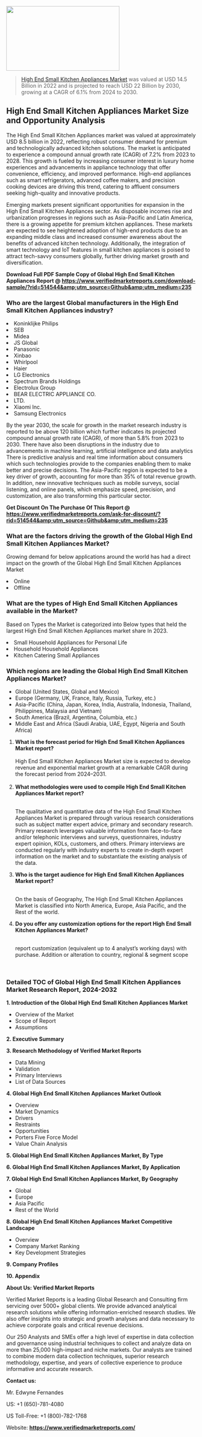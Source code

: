<img src="https://ffe5etoiles.com/wp-content/uploads/2024/12/MST1-300x171.png" alt="" width="300" height="171" class="alignnone size-medium wp-image-20088" /><blockquote><p><p><a href="https://www.verifiedmarketreports.com/download-sample/?rid=514544&utm_source=Github&utm_medium=235" target="_blank">High End Small Kitchen Appliances Market</a> was valued at USD 14.5 Billion in 2022 and is projected to reach USD 22 Billion by 2030, growing at a CAGR of 6.1% from 2024 to 2030.</p></blockquote><p><h2>High End Small Kitchen Appliances Market Size and Opportunity Analysis</h2><p>The High End Small Kitchen Appliances market was valued at approximately USD 8.5 billion in 2022, reflecting robust consumer demand for premium and technologically advanced kitchen solutions. The market is anticipated to experience a compound annual growth rate (CAGR) of 7.2% from 2023 to 2028. This growth is fueled by increasing consumer interest in luxury home experiences and advancements in appliance technology that offer convenience, efficiency, and improved performance. High-end appliances such as smart refrigerators, advanced coffee makers, and precision cooking devices are driving this trend, catering to affluent consumers seeking high-quality and innovative products.</p><p>Emerging markets present significant opportunities for expansion in the High End Small Kitchen Appliances sector. As disposable incomes rise and urbanization progresses in regions such as Asia-Pacific and Latin America, there is a growing appetite for premium kitchen appliances. These markets are expected to see heightened adoption of high-end products due to an expanding middle class and increased consumer awareness about the benefits of advanced kitchen technology. Additionally, the integration of smart technology and IoT features in small kitchen appliances is poised to attract tech-savvy consumers globally, further driving market growth and diversification.</p></p><p class=""><strong>Download Full PDF Sample Copy of Global High End Small Kitchen Appliances Report @ <a href="https://www.verifiedmarketreports.com/download-sample/?rid=514544&amp;utm_source=Github&amp;utm_medium=235" target="_blank">https://www.verifiedmarketreports.com/download-sample/?rid=514544&amp;utm_source=Github&amp;utm_medium=235</a></strong></p><h3 id="" class="">Who are the largest Global manufacturers in the High End Small Kitchen Appliances industry?</h3><p><li>Koninklijke Philips</li><li> SEB</li><li> Midea</li><li> JS Global</li><li> Panasonic</li><li> Xinbao</li><li> Whirlpool</li><li> Haier</li><li> LG Electronics</li><li> Spectrum Brands Holdings</li><li> Electrolux Group</li><li> BEAR ELECTRIC APPLIANCE CO.</li><li>LTD.</li><li> Xiaomi Inc.</li><li> Samsung Electronics</li></p><div class=""><div class="" dir="" data-message-author-role="" data-message-id="" data-message-model-slug=""><div class=""><div class=""><div class=""><div class="" dir="" data-message-author-role="" data-message-id="" data-message-model-slug=""><div class=""><div class=""><p>By the year 2030, the scale for growth in the market research industry is reported to be above 120 billion which further indicates its projected compound annual growth rate (CAGR), of more than 5.8% from 2023 to 2030. There have also been disruptions in the industry due to advancements in machine learning, artificial intelligence and data analytics There is predictive analysis and real time information about consumers which such technologies provide to the companies enabling them to make better and precise decisions. The Asia-Pacific region is expected to be a key driver of growth, accounting for more than 35% of total revenue growth. In addition, new innovative techniques such as mobile surveys, social listening, and online panels, which emphasize speed, precision, and customization, are also transforming this particular sector.</p><p><strong>Get Discount On The Purchase Of This Report @&nbsp; <a href="https://www.verifiedmarketreports.com/ask-for-discount/?rid=514544&amp;utm_source=Github&amp;utm_medium=235" target="_blank">https://www.verifiedmarketreports.com/ask-for-discount/?rid=514544&amp;utm_source=Github&amp;utm_medium=235</a></strong></p></div></div></div></div></div></div></div></div><h3 id="" class="">What are the factors driving the growth of the Global High End Small Kitchen Appliances Market?</h3><p id="" class="">Growing demand for below applications around the world has had a direct impact on the growth of the Global High End Small Kitchen Appliances Market</p><p id="" class=""><li>Online</li><li> Offline</li></p><h3 id="" class="">What are the types of High End Small Kitchen Appliances available in the Market?</h3><p id="" class="">Based on Types the Market is categorized into Below types that held the largest High End Small Kitchen Appliances market share In 2023.</p><p id="" class=""><li>Small Household Appliances for Personal Life</li><li> Household Household Appliances</li><li> Kitchen Catering Small Appliances</li></p><h3 id="" class="">Which regions are leading the Global High End Small Kitchen Appliances Market?</h3><ul><li>Global (United States, Global and Mexico)</li><li>Europe (Germany, UK, France, Italy, Russia, Turkey, etc.)</li><li>Asia-Pacific (China, Japan, Korea, India, Australia, Indonesia, Thailand, Philippines, Malaysia and Vietnam)</li><li>South America (Brazil, Argentina, Columbia, etc.)</li><li>Middle East and Africa (Saudi Arabia, UAE, Egypt, Nigeria and South Africa)</li></ul><p><ol><li><strong>What is the forecast period for High End Small Kitchen Appliances Market report?<br /></strong><br /><span data-sheets-root="1" data-sheets-value="{&quot;1&quot;:2,&quot;2&quot;:&quot;XXXX size is expected to develop revenue and exponential market growth at a remarkable CAGR during the forecast period from 2024&ndash;2030.&quot;}" data-sheets-userformat="{&quot;2&quot;:12674,&quot;4&quot;:{&quot;1&quot;:2,&quot;2&quot;:16776960},&quot;10&quot;:2,&quot;11&quot;:0,&quot;15&quot;:&quot;Arial&quot;,&quot;16&quot;:12}">High End Small Kitchen Appliances Market size is expected to develop revenue and exponential market growth at a remarkable CAGR during the forecast period from 2024&ndash;2031.</span><br /><br /></li><li><strong>What methodologies were used to compile High End Small Kitchen Appliances Market report?<br /><br /></strong><p>The qualitative and quantitative data of the&nbsp;High End Small Kitchen Appliances Market is prepared through various research considerations such as subject matter expert advice, primary and secondary research. Primary research leverages valuable information from face-to-face and/or telephonic interviews and surveys, questionnaires, industry expert opinion, KOLs, customers, and others. Primary interviews are conducted regularly with industry experts to create in-depth expert information on the market and to substantiate the existing analysis of the data.&nbsp;</p></li><li><strong>Who is the target audience for High End Small Kitchen Appliances Market report?<br /><br /></strong><p>On the basis of Geography, The&nbsp;High End Small Kitchen Appliances Market is classified into North America, Europe, Asia Pacific, and the Rest of the world.</p></li><li><strong>Do you offer any customization options for the report High End Small Kitchen Appliances Market?<br /><br /></strong><p>report customization (equivalent up to 4 analyst&rsquo;s working days) with purchase. Addition or alteration to country, regional &amp; segment scope</p><p>&nbsp;</p></li></ol></p><h3 id="" class="">Detailed TOC of Global High End Small Kitchen Appliances Market Research Report, 2024-2032</h3><p id="" class=""><strong>1. Introduction of the Global High End Small Kitchen Appliances Market</strong></p><ul><li>Overview of the Market</li><li>Scope of Report</li><li>Assumptions</li></ul><p id="" class=""><strong>2. Executive Summary</strong></p><p id="" class=""><strong>3. Research Methodology of&nbsp;Verified Market Reports</strong></p><ul><li>Data Mining</li><li>Validation</li><li>Primary Interviews</li><li>List of Data Sources</li></ul><p id="" class=""><strong>4. Global High End Small Kitchen Appliances Market Outlook</strong></p><ul><li>Overview</li><li>Market Dynamics</li><li>Drivers</li><li>Restraints</li><li>Opportunities</li><li>Porters Five Force Model</li><li>Value Chain Analysis</li></ul><p id="" class=""><strong>5. Global High End Small Kitchen Appliances Market, By&nbsp;Type</strong></p><p id="" class=""><strong>6. Global High End Small Kitchen Appliances Market, By Application</strong></p><p id="" class=""><strong>7. Global High End Small Kitchen Appliances Market, By Geography</strong></p><ul><li>Global</li><li>Europe</li><li>Asia Pacific</li><li>Rest of the World</li></ul><p id="" class=""><strong>8. Global High End Small Kitchen Appliances Market Competitive Landscape</strong></p><ul><li>Overview</li><li>Company Market Ranking</li><li>Key Development Strategies</li></ul><p id="" class=""><strong>9. Company Profiles</strong></p><p id="" class=""><strong>10. Appendix</strong></p><p id="" class=""><strong>About Us: Verified Market Reports</strong></p><p id="" class="">Verified Market Reports is a leading Global Research and Consulting firm servicing over 5000+ global clients. We provide advanced analytical research solutions while offering information-enriched research studies. We also offer insights into strategic and growth analyses and data necessary to achieve corporate goals and critical revenue decisions.</p><p id="" class="">Our 250 Analysts and SMEs offer a high level of expertise in data collection and governance using industrial techniques to collect and analyze data on more than 25,000 high-impact and niche markets. Our analysts are trained to combine modern data collection techniques, superior research methodology, expertise, and years of collective experience to produce informative and accurate research.</p><p id="" class=""><strong>Contact us:</strong></p><p id="" class="">Mr. Edwyne Fernandes</p><p id="" class="">US: +1 (650)-781-4080</p><p id="" class="">US Toll-Free: +1 (800)-782-1768</p><p id="" class="">Website: <a target="" data-test-app-aware-link=""><strong>https://www.verifiedmarketreports.com/</strong></a></p>
